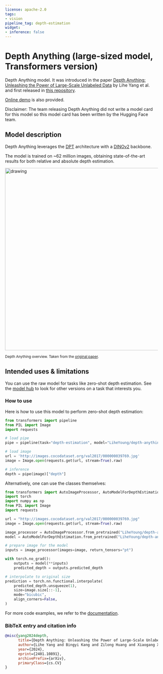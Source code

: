 ```yaml
---
license: apache-2.0
tags:
- vision
pipeline_tag: depth-estimation
widget:
- inference: false
---
```


# Depth Anything (large-sized model, Transformers version) 

Depth Anything model. It was introduced in the paper [Depth Anything: Unleashing the Power of Large-Scale Unlabeled Data](https://arxiv.org/abs/2401.10891) by Lihe Yang et al. and first released in [this repository](https://github.com/LiheYoung/Depth-Anything).

[Online demo](https://huggingface.co/spaces/LiheYoung/Depth-Anything) is also provided.

Disclaimer: The team releasing Depth Anything did not write a model card for this model so this model card has been written by the Hugging Face team.

## Model description

Depth Anything leverages the [DPT](https://huggingface.co/docs/transformers/model_doc/dpt) architecture with a [DINOv2](https://huggingface.co/docs/transformers/model_doc/dinov2) backbone.

The model is trained on ~62 million images, obtaining state-of-the-art results for both relative and absolute depth estimation.

<img src="https://huggingface.co/datasets/huggingface/documentation-images/resolve/main/transformers/model_doc/depth_anything_overview.jpg"
alt="drawing" width="600"/>

<small> Depth Anything overview. Taken from the <a href="https://arxiv.org/abs/2401.10891">original paper</a>.</small>

## Intended uses & limitations

You can use the raw model for tasks like zero-shot depth estimation. See the [model hub](https://huggingface.co/models?search=depth-anything) to look for
other versions on a task that interests you.

### How to use

Here is how to use this model to perform zero-shot depth estimation:

```python
from transformers import pipeline
from PIL import Image
import requests

# load pipe
pipe = pipeline(task="depth-estimation", model="LiheYoung/depth-anything-large-hf")

# load image
url = 'http://images.cocodataset.org/val2017/000000039769.jpg'
image = Image.open(requests.get(url, stream=True).raw)

# inference
depth = pipe(image)["depth"]
```

Alternatively, one can use the classes themselves:

```python
from transformers import AutoImageProcessor, AutoModelForDepthEstimation
import torch
import numpy as np
from PIL import Image
import requests

url = "http://images.cocodataset.org/val2017/000000039769.jpg"
image = Image.open(requests.get(url, stream=True).raw)

image_processor = AutoImageProcessor.from_pretrained("LiheYoung/depth-anything-large-hf")
model = AutoModelForDepthEstimation.from_pretrained("LiheYoung/depth-anything-large-hf")

# prepare image for the model
inputs = image_processor(images=image, return_tensors="pt")

with torch.no_grad():
    outputs = model(**inputs)
    predicted_depth = outputs.predicted_depth

# interpolate to original size
prediction = torch.nn.functional.interpolate(
    predicted_depth.unsqueeze(1),
    size=image.size[::-1],
    mode="bicubic",
    align_corners=False,
)
```
For more code examples, we refer to the [documentation](https://huggingface.co/transformers/main/model_doc/depth_anything.html#).


### BibTeX entry and citation info

```bibtex
@misc{yang2024depth,
      title={Depth Anything: Unleashing the Power of Large-Scale Unlabeled Data}, 
      author={Lihe Yang and Bingyi Kang and Zilong Huang and Xiaogang Xu and Jiashi Feng and Hengshuang Zhao},
      year={2024},
      eprint={2401.10891},
      archivePrefix={arXiv},
      primaryClass={cs.CV}
}
```
